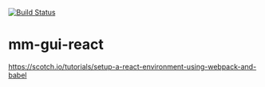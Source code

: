 [![Build Status](https://travis-ci.org/v8-suresh/mm-gui-react.svg?branch=master)](https://travis-ci.org/v8-suresh/mm-gui-react)

# mm-gui-react

https://scotch.io/tutorials/setup-a-react-environment-using-webpack-and-babel
